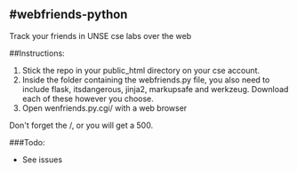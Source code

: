 #webfriends-python
------------
Track your friends in UNSE cse labs over the web


##Instructions:
1. Stick the repo in your public_html directory on your cse account.
2. Inside the folder containing the webfriends.py file, you also need to include flask, itsdangerous, jinja2, markupsafe and werkzeug. Download each of these however you choose.
3. Open wenfriends.py.cgi/ with a web browser

Don't forget the /, or you will get a 500.

###Todo:
 - See issues
